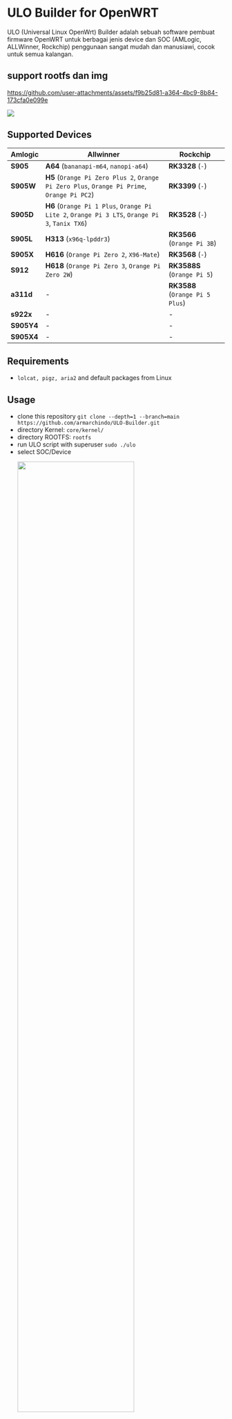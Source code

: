 # ULO Builder for OpenWRT
 ULO (Universal Linux OpenWrt) Builder 
 adalah sebuah software pembuat firmware OpenWRT untuk berbagai jenis device dan SOC (AMLogic, ALLWinner, Rockchip)
 penggunaan sangat mudah dan manusiawi, cocok untuk semua kalangan.
 ## support rootfs dan img
https://github.com/user-attachments/assets/f9b25d81-a364-4bc9-8b84-173cfa0e099e

<a target="_blank" href="https://github.com/Houjie80/ULO-sowo/releases"><img src="https://img.shields.io/github/downloads/Houjie80/ULO-sowo/total?style=for-the-badge&logo=Openwrt"></a>

## Supported Devices
| Amlogic | Allwinner | Rockchip |
| -------- | ------- | ------- |
| **S905**  | **A64** (`bananapi-m64`, `nanopi-a64`) | **RK3328** (`-`) |
| **S905W** | **H5** (`Orange Pi Zero Plus 2`, `Orange Pi Zero Plus`, `Orange Pi Prime`, `Orange Pi PC2`) | **RK3399** (`-`) |
| **S905D** | **H6** (`Orange Pi 1 Plus`, `Orange Pi Lite 2`, `Orange Pi 3 LTS`, `Orange Pi 3`, `Tanix TX6`) | **RK3528** (`-`) |
| **S905L** | **H313** (`x96q-lpddr3`) | **RK3566** (`Orange Pi 3B`) |
| **S905X** | **H616** (`Orange Pi Zero 2`, `X96-Mate`) | **RK3568** (`-`) |
| **S912** | **H618** (`Orange Pi Zero 3`, `Orange Pi Zero 2W`) | **RK3588S** (`Orange Pi 5`) | 
| **a311d** | - | **RK3588** (`Orange Pi 5 Plus`) |
| **s922x** | - | - |
| **S905Y4** | - | - |
| **S905X4** | - | - |
## Requirements
 - `lolcat, pigz, aria2` and default packages from Linux
   
## Usage
 - clone this repository `git clone --depth=1 --branch=main https://github.com/armarchindo/ULO-Builder.git`
 - directory Kernel: `core/kernel/`
 - directory ROOTFS:  `rootfs`
 - run ULO script with superuser `sudo ./ulo`
 - select SOC/Device
   <p align="left">
     <img src="https://raw.githubusercontent.com/armarchindo/ULO-Builder/main/img/1.png" width="75%" />
   </p>
 - select rootfs
   <p align="left">
     <img src="https://raw.githubusercontent.com/armarchindo/ULO-Builder/main/img/2.png" width="75%" />
   </p>
 - select kernel version
   <p align="left">
     <img src="https://raw.githubusercontent.com/armarchindo/ULO-Builder/main/img/3.png" width="75%" />
   </p>
 - setting size of ROOTFS Partition
   <p align="left">
     <img src="https://raw.githubusercontent.com/armarchindo/ULO-Builder/main/img/4.png" width="75%" />
   </p>
   building OpenWRT firmware
   <p align="left">
     <img src="https://raw.githubusercontent.com/armarchindo/ULO-Builder/main/img/5.png" width="75%" />
   </p>
 - done, the OpenWRT image is located in the `out` folder 
 
 OLD KERNEL CHECK HERE
 ```bash
 https://github.com/armarchindo/kernel/releases
 ```
### ULO script information
 - ULO Repository Template : [ULO Repository](https://github.com/armarchindo/ULO-repository)
 - How to change `ULO Repository` at `ULO Builder`
   1. Fork [ULO Repository](https://github.com/armarchindo/ULO-repository) on your github
   2. You can edit a `firmware`, `rootfs`, `kernel` files at your `ULO Repository`
   3. Edit your ULO Script at lines `25`<br>
   Change default ULO Repository to your URL Repository, example...
   ```bash
     # DEFAULT REPOSITORY
     # Kernel & Firmware Repository
     repos="https://github.com/armarchindo/ULO-repository"
   ``` 
   to
   ```bash
     # YOUR CUSTOM REPOSITORY
     # Kernel & Firmware Repository
     repos="https://github.com/xxx/ULO-repository"
   ```
 - ULO Command list :
```bash
Usage:
  ulo [options]

Options:
    -h, --help      : Show this Text
    -c, --clean     : Cleaning old cache
    -u, --update    : Update Kernel, ROOTFS, and Firmware files from ULO-Repository
                      (Will Destroy your old Kernel, ROOTFS, and Firmware files!!!)
    -k              : set the kernel       (-k 5.9.16)
    -m              : set the device       (-m s905x2)
    -r              : set the rootfs files (-r ImmortalWrt-21.02.7-DBAI-armvirt-rootfs.tar.gz)
    -s, --size=SIZE : set size             (-s 768)
```
## About
> Script ULO ini dibuat karena mbah sepuh lagi gabut.
>
---
# Credits
* [extract-img](https://github.com/edikurexe/extract-img)
  by [mbah edi](https://github.com/edikurexe)
* [rootfs](https://github.com/edikurexe/ULO) by [mbah edi](https://github.com/edikurexe)
* [ULO-BUILDER](https://github.com/armarchindo/ULO-Builder) by [DBAI](https://github.com/armarchindo/ULO-Builder)

---

